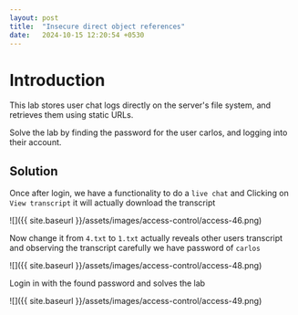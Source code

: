 ```yaml
---
layout: post
title:  "Insecure direct object references"
date:   2024-10-15 12:20:54 +0530
---
```


# Introduction

This lab stores user chat logs directly on the server's file system, and retrieves them using static URLs.

Solve the lab by finding the password for the user carlos, and logging into their account. 

## Solution

Once after login, we have a functionality to do a `live chat` and Clicking on `View transcript` it will actually download the transcript 

![]({{ site.baseurl }}/assets/images/access-control/access-46.png)

Now change it from `4.txt` to `1.txt` actually reveals other users transcript and observing the transcript carefully we have password of `carlos` 

![]({{ site.baseurl }}/assets/images/access-control/access-48.png)

Login in with the found password and solves the lab 

![]({{ site.baseurl }}/assets/images/access-control/access-49.png)